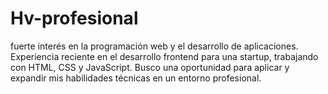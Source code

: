 # Hv-profesional

fuerte interés en la programación web y el desarrollo de aplicaciones. Experiencia reciente en el desarrollo frontend para una startup, trabajando con HTML, CSS y JavaScript. Busco una oportunidad para aplicar y expandir mis habilidades técnicas en un entorno profesional.
